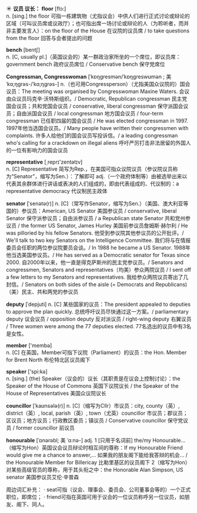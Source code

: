 ☀ <span class="category">**议员 议长：**</span>
<span class="vocabulary">**floor**</span> [flɔ:]  
<span class="definition">n. [sing.] the floor 可指一栋建筑物（尤指议会）中供人们进行正式讨论或辩论的区域（可叫议员席或议政厅）；也可指出席一场讨论或辩论的人（为聆听者，而并非主要发言人）：</span>on the floor of the House 在议院的议员席 / to take questions from the floor 回答与会者提出的问题

<span class="vocabulary">**bench**</span> [bentʃ]  
<span class="definition">n. [C, usually pl.]（英国议会的）某一群政治家所坐的一个席位，即议员席：</span>government bench 政府议员席位 / Conservative bench 保守党席位
           
<span class="vocabulary">**Congressman, Congresswoman**</span> [ˈkɒŋgresmən/ˈkɒŋgreswʊmən ; 美 ˈkɑ;ŋgrəs-/ˈkɑ;ŋgrəs-]
<span class="definition">n.（也可用Congressperson）（尤指美国众议院的）国会议员：</span>The meeting was organised by Congresswoman Maxine Waters. 会议由众议员玛克辛·沃特斯组织。/ Democratic, Republican congressman 民主党国会议员；共和党国会议员 / conservative, liberal congressman 保守派国会议员；自由派国会议员 / local congressman 地方国会议员 / four-term congressman 已任职四届的国会议员 / He was elected congressman in 1997. 1997年他当选国会议员。/ Many people have written their congressmen with complaints. 许多人给他们的国会议员写投诉信。/ a leading congressman who's calling for a crackdown on illegal aliens 呼吁严厉打击非法居留的外国人的一位有影响力的国会议员

<span class="vocabulary">**representative**</span> [͵reprɪ'zentətɪv]  
<span class="definition">n. [C] Representative 简写为Rep.，在美国可指众议院议员（参议院议员称为“Senator”，缩写为Sen.）：</span>了解即可 <span class="definition">adj.（一个政府体制等）由被选举出来以代表其余群体进行讲话或表决的人们组成的，即由代表组成的、代议制的：</span>a representative democracy 代议制民主政体
           
<span class="vocabulary">**senator**</span> [ˈsenətə(r)]
<span class="definition">n. [C]（常写作Senator，缩写为Sen.）（美国、澳大利亚等国的）参议员：</span>American, US Senator 美国参议员 / conservative, liberal Senator 保守派参议员；自由派参议员 / a Republican state Senator 共和党州参议员 / the former US Senator, James Hurley 美国前参议员詹姆斯·赫尔利 / He was pilloried by his fellow Senators. 他受到参议院其他参议员的公开批评。/ We'll talk to two key Senators on the Intelligence Committee. 我们将与在情报委员会任职的两位参议院要员会谈。/ In 1988 he became a US Senator. 1988年他当选美国参议员。/ He has served as a Democratic senator for Texas since 2000. 自2000年以来，他一直是得克萨斯州的民主党参议员。/ Senators and congressmen, Senators and representatives（均美）参众两院议员 / I sent off a few letters to my Senators and representatives. 我给参众两院议员寄出了几封信。/ Senators on both sides of the aisle (= Democrats and Republicans)（美）民主、共和两党的参议员
           
<span class="vocabulary">**deputy**</span> [ˈdepjuti]
<span class="definition">n. [C] 某些国家的议员：</span>The president appealed to deputies to approve the plan quickly. 总统呼吁议员尽快通过这一方案。/ parliamentary deputy 议会议员 / opposition deputy 反对派议员 / right-wing deputy 右翼议员 / Three women were among the 77 deputies elected. 77名选出的议员中有3名是女性。

<span class="vocabulary">**member**</span> ['membə]  
<span class="definition">n. [C] 在英国，Member可指下议院（Parliament）的议员：</span>the Hon. Member for Brent North 布伦特北区议员阁下

<span class="vocabulary">**speaker**</span> ['spi:kə]  
<span class="definition">n. [sing.] (the) Speaker（议会的）议长（其职责是在议会上控制讨论）：</span>the Speaker of the House of Commons 英国下议院议长 / the Speaker of the House of Representatives 美国众议院议长
           
<span class="vocabulary">**councillor**</span> [ˈkaʊnsələ(r)]
<span class="definition">n. [C]（缩写为Cllr）市议员：</span>city, county（英）, district（英）, local, parish（英）, town（尤英）councillor 市议员；郡议员；区议员；地方议员；行政教区委员；镇议员 / Conservative councillor 保守党议员 / former councillor 前议员
          
<span class="vocabulary">**honourable**</span> [ˈɒnərəbl; 美 ˈɑ:nə-]
<span class="definition">adj. 1 [只用于名词前] the/my Honourable…（缩写为Hon）英国议会议员辩论时相互间的尊称：</span>If my Honourable Friend would give me a chance to answer,… 如果我的朋友阁下能给我答辩的机会… / the Honourable Member for Billericay 比勒里基区的议员阁下 <span class="definition">2（缩写为Hon）对某些高级官员的尊称，用于其头衔之中：</span>the Honorable Alan Simpson, US senator 美国参议员艾伦·辛普森

周边词汇补充：
· seat可指（议会、理事会、委员会、公司董事会等的）一个正式职位，即席位；
· friend可指在英国可用于议会的一位议员称呼另一位议员，如朋友、阁下、同人。
